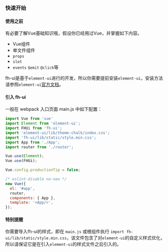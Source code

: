 ### 快速开始

#### 使用之前

有必要了解Vue基础知识哦，假设你已经用过Vue，并掌握如下内容。
* Vue组件
* 单文件组件
* `props`
* `slot`
* `events` `$emit` `@click`等

fh-ui是基于`element-ui`进行的开发，所以你需要提前安装`element-ui`，安装方法请参照`element-ui`[官方文档](http://element.eleme.io/#/zh-CN/component/installation)。

#### 引入 fh-ui 
一般在 webpack 入口页面 main.js 中如下配置：
```js
import Vue from 'vue'
import Element from 'element-ui';
import FHUi from 'fh-ui';
import 'element-ui/lib/theme-chalk/index.css';
import 'fh-ui/lib/static/style.min.css';
import App from './App';
import router from './router';

Vue.use(Element);
Vue.use(FHUi);

Vue.config.productionTip = false;

/* eslint-disable no-new */
new Vue({
  el: '#app',
  router,
  components: { App },
  template: '<App/>',
});
```

#### 特别提醒
你需要导入fh-ui的样式，即在 `main.js` 或根组件执行 `import fh-ui/lib/static/style.min.css`，该文件包含了对`element-ui`的自定义样式优化，所以请保证它是在引入`element-ui`的样式文件之后引入的。